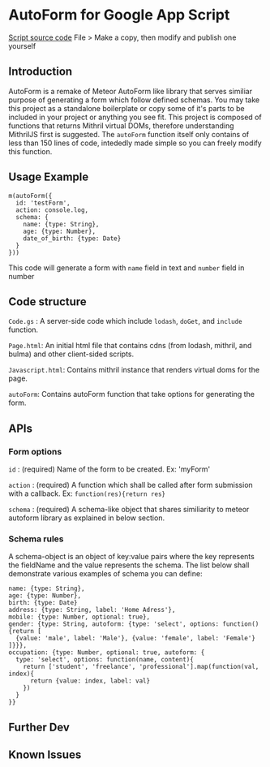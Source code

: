 # AutoForm for Google App Script

[Script source code](https://script.google.com/d/1j2sCmpdtfmScueHcaxm2LtOk4ZJir_q5WEtGCYRjjYWQCpZZfD-GBwhr/edit?usp=sharing)
File > Make a copy, then modify and publish one yourself

## Introduction
AutoForm is a remake of Meteor AutoForm like library that serves similiar purpose of generating a form which follow defined schemas.
You may take this project as a standalone boilerplate or copy some of it's parts to be included in your project or anything you see fit.
This project is composed of functions that returns Mithril virtual DOMs, therefore understanding MithrilJS first is suggested. The `autoForm` function itself only contains of less than 150 lines of code, intededly made simple so you can freely modify this function.

## Usage Example

    m(autoForm({
      id: 'testForm',
      action: console.log,
      schema: {
        name: {type: String},
        age: {type: Number},
        date_of_birth: {type: Date}
      }
    }))
This code will generate a form with `name` field in text and `number` field in number

## Code structure
`Code.gs` : A server-side code which include `lodash`, `doGet`, and `include` function.

`Page.html`: An initial html file that contains cdns (from lodash, mithril, and bulma) and other client-sided scripts.

`Javascript.html`: Contains mithril instance that renders virtual doms for the page.

`autoForm`: Contains autoForm function that take options for generating the form.

## APIs
### Form options
`id` : (required) Name of the form to be created. Ex: 'myForm'

`action` : (required) A function which shall be called after form submission with a callback. Ex: `function(res){return res}`

`schema` : (required) A schema-like object that shares similiarity to meteor autoform library as explained in below section.

### Schema rules
A schema-object is an object of key:value pairs where the key represents the fieldName and the value represents the schema.
The list below shall demonstrate various examples of schema you can define:

    name: {type: String},
    age: {type: Number},
    birth: {type: Date}
    address: {type: String, label: 'Home Adress'},
    mobile: {type: Number, optional: true},
    gender: {type: String, autoform: {type: 'select', options: function(){return [
      {value: 'male', label: 'Male'}, {value: 'female', label: 'Female'}
    ]}}},
    occupation: {type: Number, optional: true, autoform: {
      type: 'select', options: function(name, content){
        return ['student', 'freelance', 'professional'].map(function(val, index){
          return {value: index, label: val}
        })
      }
    }}

## Further Dev

## Known Issues
